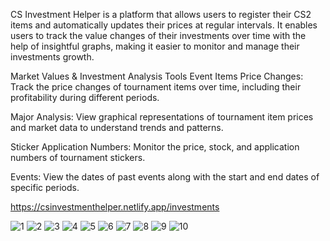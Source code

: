 CS Investment Helper is a platform that allows users to register their CS2 items and automatically updates their prices at regular intervals. It enables users to track the value changes of their investments over time with the help of insightful graphs,
making it easier to monitor and manage their investments growth.

Market Values & Investment Analysis Tools
Event Items Price Changes: Track the price changes of tournament items over time, including their profitability during different periods.

Major Analysis: View graphical representations of tournament item prices and market data to understand trends and patterns.

Sticker Application Numbers: Monitor the price, stock, and application numbers of tournament stickers.

Events: View the dates of past events along with the start and end dates of specific periods.

https://csinvestmenthelper.netlify.app/investments

![1](https://github.com/user-attachments/assets/984dc2eb-a159-4801-a04a-0c8cd7f4ae13)
![2](https://github.com/user-attachments/assets/f73ae6be-3483-486f-987d-8017b24bb80e)
![3](https://github.com/user-attachments/assets/8a0878e7-10f3-44f9-94f5-34ad2adf9584)
![4](https://github.com/user-attachments/assets/75584005-ccf7-4e91-918a-df6f1202c516)
![5](https://github.com/user-attachments/assets/76fe7b49-e93d-40f8-92fa-ef2baf86e93a)
![6](https://github.com/user-attachments/assets/a97f1a8e-3194-4372-8dce-3c59ce03a83d)
![7](https://github.com/user-attachments/assets/4933098f-1fd2-456e-8c87-e59cfc767a6f)
![8](https://github.com/user-attachments/assets/f82c9442-d5d0-4486-a2ae-bc10607abf01)
![9](https://github.com/user-attachments/assets/291ac0da-4147-462e-8fdf-5a3bc3d23655)
![10](https://github.com/user-attachments/assets/53e5941d-5b46-4567-82ee-c37cb3bdb31d)
